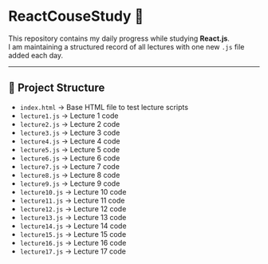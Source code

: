 # ReactCouseStudy 🚀

This repository contains my daily progress while studying **React.js**.  
I am maintaining a structured record of all lectures with one new `.js` file added each day.

---

## 📂 Project Structure

- `index.html` → Base HTML file to test lecture scripts
- `lecture1.js` → Lecture 1 code
- `lecture2.js` → Lecture 2 code
- `lecture3.js` → Lecture 3 code
- `lecture4.js` → Lecture 4 code
- `lecture5.js` → Lecture 5 code
- `lecture6.js` → Lecture 6 code
- `lecture7.js` → Lecture 7 code
- `lecture8.js` → Lecture 8 code
- `lecture9.js` → Lecture 9 code
- `lecture10.js` → Lecture 10 code
- `lecture11.js` → Lecture 11 code
- `lecture12.js` → Lecture 12 code
- `lecture13.js` → Lecture 13 code
- `lecture14.js` → Lecture 14 code
- `lecture15.js` → Lecture 15 code
- `lecture16.js` → Lecture 16 code
- `lecture17.js` → Lecture 17 code
